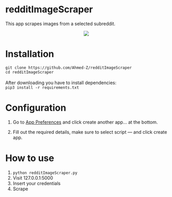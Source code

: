 # redditImageScraper
This app scrapes images from a selected subreddit.

<p align="center">
  <img src="https://github.com/Ahmed-Z/redditImageScraper/blob/master/scraper-demo.gif" >
</p>

# Installation

`git clone https://github.com/Ahmed-Z/redditImageScraper`<br>
`cd redditImageScraper` <br><br>
After downloading you have to install dependencies:<br>
`pip3 install -r requirements.txt`

# Configuration
1. Go to [App Preferences](https://www.reddit.com/prefs/apps) and click create another app… at the bottom.

2. Fill out the required details, make sure to select script — and click create app.

# How to use

1. `python redditImageScraper.py`
2. Visit 127.0.0.1:5000
3. Insert your credentials
4. Scrape
